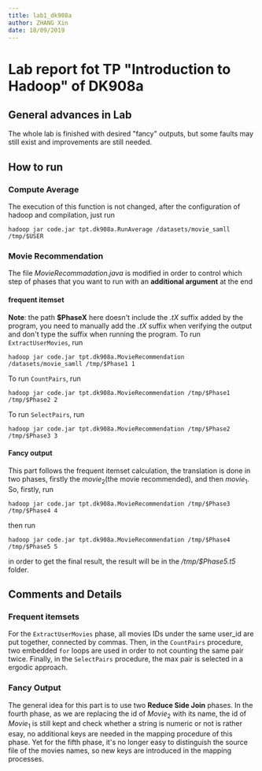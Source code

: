 ```yaml
---
title: lab1_dk908a
author: ZHANG Xin
date: 18/09/2019
---
```

# Lab report fot TP "Introduction to Hadoop" of DK908a
## General advances in Lab
The whole lab is finished with desired "fancy" outputs, but some faults may still exist and improvements are still needed.

## How to run
### Compute Average
The execution of this function is not changed, after the configuration of hadoop and compilation, just run
```
hadoop jar code.jar tpt.dk908a.RunAverage /datasets/movie_samll /tmp/$USER
```

### Movie Recommendation
The file *MovieRecommadation.java* is modified in order to control which step of phases that you want to run with an **additional argument** at the end
#### frequent itemset
**Note**: the path **$PhaseX** here doesn't include the *.tX* suffix added by the program, you need to manually add the *.tX* suffix when verifying the output and don't type the suffix when running the program. 
To run `ExtractUserMovies`, run
```
hadoop jar code.jar tpt.dk908a.MovieRecommendation /datasets/movie_samll /tmp/$Phase1 1
```
To run `CountPairs`, run
```
hadoop jar code.jar tpt.dk908a.MovieRecommendation /tmp/$Phase1 /tmp/$Phase2 2
```
To run `SelectPairs`, run
```
hadoop jar code.jar tpt.dk908a.MovieRecommendation /tmp/$Phase2 /tmp/$Phase3 3
```
#### Fancy output
This part follows the frequent itemset calculation, the translation is done in two phases, firstly the $movie_{2}$(the movie recommended), and then $movie_{1}$.
So, firstly, run
```
hadoop jar code.jar tpt.dk908a.MovieRecommendation /tmp/$Phase3 /tmp/$Phase4 4
```
then run
```
hadoop jar code.jar tpt.dk908a.MovieRecommendation /tmp/$Phase4 /tmp/$Phase5 5
```
in order to get the final result, the result will be in the */tmp/$Phase5.t5* folder.

## Comments and Details
### Frequent itemsets
For the `ExtractUserMovies` phase, all movies IDs under the same user_id are put together, connected by commas. Then, in the `CountPairs` procedure, two embedded `for` loops are used in order to not counting the same pair twice.
Finally, in the `SelectPairs` procedure, the max pair is selected in a ergodic approach.
### Fancy Output
The general idea for this part is to use two **Reduce Side Join** phases. In the fourth phase, as we are replacing the id of $Movie_{2}$ with its name, the id of $Movie_{1}$ is still kept and check whether a string is numeric or not is rather esay, no additional keys are needed in the mapping procedure of this phase.
Yet for the fifth phase, it's no longer easy to distinguish the source file of the movies names, so new keys are introduced in the mapping processes.